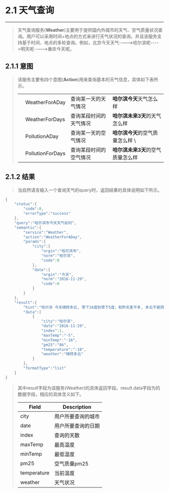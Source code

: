 # 2.1 天气查询

---

> 天气查询服务\(**Weather**\)主要用于提供国内外城市的天气、空气质量状况查询。用户可以采用时间+地点的方式来进行天气状况的查询，并且该服务支持基于时间、地点的多轮查询。例如，北京今天天气----&gt;哈尔滨呢----&gt;明天呢----&gt;重庆今天呢。

## 2.1.1 意图

> 该服务主要有四个意图\(**Action**\)用来查询基本的天气信息，具体如下表所示。
> 
> |  |  |  |  |
> | --- | --- | --- | --- |
> |  | WeatherForADay | 查询某一天的天气情况 | **哈尔滨今天**天气怎么样 |
> |  | WeatherForDays | 查询某段时间的天气情况 | **哈尔滨未来3天**的天气怎么样 |
> |  | PollutionADay | 查询某一天的空气情况 | **哈尔滨今天**的空气质量怎么样 \ |
> |  | PollutionForDays | 查询某段时间的空气情况 | **哈尔滨未来3天**的空气质量怎么样 |

## 2.1.2 结果

> 当自然语言输入一个查询天气的query时，返回结果的具体说明如下所示。

```go
{
    "status":{
        "code":0,
        "errorType":"success"
    },
    "query":"哈尔滨市今天天气如何",
    "semantic":{
        "service":"Weather",
        "action":"WeatherForADay",
        "params":{
            "city":{
                "orgin":"哈尔滨市",
                "norm":"哈尔滨",
                "code":0
            },
            "date":{
                "orgin":"今天",
                "norm":"2016-11-29",
                "code":0
            }
        }
    },
    "result":{
        "hint":"哈尔滨 今天晴转多云, 零下16度到零下5度，和昨天差不多, 多云不是阴天哦……",
        "data":[
            {
                "city":"哈尔滨",
                "date":"2016-11-29",
                "index":1,
                "maxTemp":"-5",
                "minTemp":"-16",
                "pm25":"86",
                "temperature":"-18",
                "weather":"晴转多云"
            }
        ],
        "formatType":"list"
    }
}
```

> 其中result字段为该服务\(Weather\)的具体返回字段。result.data字段为的数据字段，相应的具体含义如下。
> 
> | Field | Description |
> | --- | --- |
> | city | 用户所要查询的城市 |
> | date | 用户所要查询的日期 |
> | index | 查询的天数 |
> | maxTemp | 最高温度 |
> | minTemp | 最低温度 |
> | pm25 | 空气质量pm25 |
> | temperature | 当前温度 |
> | weather | 天气状况 |

